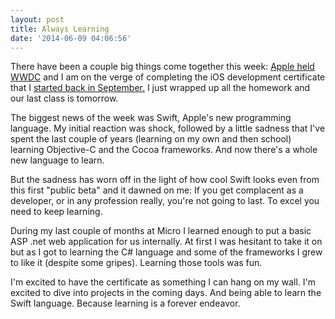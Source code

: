 ```yaml
---
layout: post
title: Always Learning
date: '2014-06-09 04:06:56'
---
```


There have been a couple big things come together this week: [Apple held WWDC](http://www.macworld.com/article/2358681/yosemite-falls-and-eight-is-enough.html) and I am on the verge of completing the iOS development certificate that I [started back in September.](http://jsorge.net/2013/10/03/back-to-school/) I just wrapped up all the homework and our last class is tomorrow.

The biggest news of the week was Swift, Apple's new programming language. My initial reaction was shock, followed by a little sadness that I've spent the last couple of years (learning on my own and then school) learning Objective-C and the Cocoa frameworks. And now there's a whole new language to learn.

But the sadness has worn off in the light of how cool Swift looks even from this first "public beta" and it dawned on me: If you get complacent as a developer, or in any profession really, you're not going to last. To excel you need to keep learning.

During my last couple of months at Micro I learned enough to put a basic ASP .net web application for us internally. At first I was hesitant to take it on but as I got to learning the C# language and some of the frameworks I grew to like it (despite some gripes). Learning those tools was fun.

I'm excited to have the certificate as something I can hang on my wall. I'm excited to dive into projects in the coming days. And being able to learn the Swift language. Because learning is a forever endeavor.